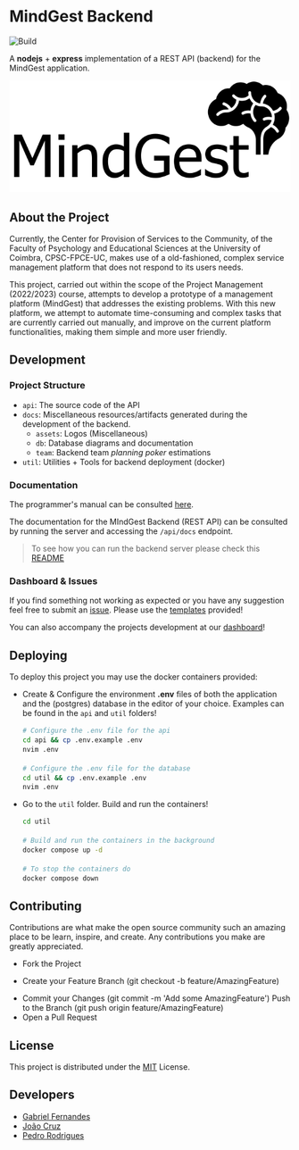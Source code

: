 # MindGest Backend

![Build](https://github.com/MindGest/mindgest-backend/actions/workflows/node.js.yml/badge.svg?brach=main)

A **nodejs** + **express** implementation of a REST API (backend) for the MindGest application.

![Image](./docs/assets/logo.png)

## About the Project

Currently, the Center for Provision of Services to the Community, of the Faculty
of Psychology and Educational Sciences at the University of Coimbra,
CPSC-FPCE-UC, makes use of a old-fashioned, complex service management platform
that does not respond to its users needs.

This project, carried out within the scope of the Project Management (2022/2023)
course, attempts to develop a prototype of a management platform (MindGest) that
addresses the existing problems. With this new platform, we attempt to automate
time-consuming and complex tasks that are currently carried out manually, and
improve on the current platform functionalities, making them simple and more 
user friendly.

## Development

### Project Structure

* `api`: The source code of the API
* `docs`: Miscellaneous resources/artifacts generated during the development of the backend.
  + `assets`: Logos (Miscellaneous)
  + `db`: Database diagrams and documentation
  + `team`: Backend team *planning poker* estimations
* `util`: Utilities + Tools for backend deployment (docker)

### Documentation

The programmer's manual can be consulted [here](https://boulderbugle.com/-b6lqilv3).

The documentation for the MIndGest Backend (REST API) can be consulted by
running the server and accessing the `/api/docs` endpoint. 
> To see how you can run the backend server please check this [README](./api/README.md) 
### Dashboard & Issues
If you find something not working as expected or you 
have any suggestion feel free to submit an [issue](https://github.com/MindGest/mindgest-backend/issues).
Please use the [templates](./.github/ISSUE_TEMPLATE/) 
provided! 

You can also accompany the projects development
at our [dashboard](https://github.com/orgs/MindGest/projects/2)!

## Deploying
To deploy this project you may use the docker containers provided: 
* Create & Configure the environment **.env** files of both the application and the (postgres) database in the editor of your choice. Examples can be found in the `api` and `util` folders!
  ```sh
  # Configure the .env file for the api
  cd api && cp .env.example .env 
  nvim .env 
  
  # Configure the .env file for the database
  cd util && cp .env.example .env 
  nvim .env
  ```

* Go to the `util` folder. Build and run the containers!

  ```sh
  cd util

  # Build and run the containers in the background
  docker compose up -d

  # To stop the containers do
  docker compose down
  ```



## Contributing 

Contributions are what make the open source community such an amazing place to be learn, inspire, and create. Any contributions you make are greatly appreciated.

* Fork the Project
+ Create your Feature Branch (git checkout -b feature/AmazingFeature)
* Commit your Changes (git commit -m 'Add some AmazingFeature') Push to the Branch (git push origin feature/AmazingFeature) 
* Open a Pull Request

## License
This project is distributed under the [MIT](LICENSE) License.

## Developers

* [Gabriel Fernandes](http://github.com/gabrielmendesfernandes)
* [João Cruz](https://github.com/JotaCruz20)
* [Pedro Rodrigues](https://github.com/pedromig)